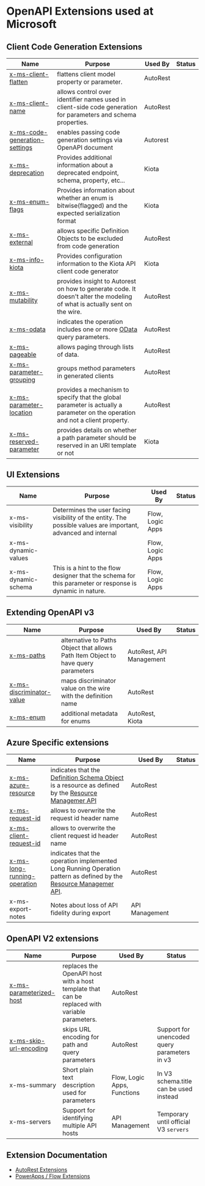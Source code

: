 # OpenAPI Extensions used at Microsoft

## Client Code Generation Extensions

| Name | Purpose | Used By | Status |
|------|---------|---------|--------|
|[x-ms-client-flatten](https://github.com/Azure/autorest/blob/main/docs/extensions/readme.md#x-ms-client-flatten) | flattens client model property or parameter. |AutoRest| |
|[x-ms-client-name](https://github.com/Azure/autorest/blob/main/docs/extensions/readme.md#x-ms-client-name) | allows control over identifier names used in client-side code generation for parameters and schema properties. |AutoRest| |
|[x-ms-code-generation-settings](https://github.com/Azure/autorest/blob/main/docs/extensions/readme.md#x-ms-code-generation-settings) | enables passing code generation settings via OpenAPI document |Autorest|  |
|[x-ms-deprecation](x-ms-deprecation.md)| Provides additional information about a deprecated endpoint, schema, property, etc... | Kiota | |
|[x-ms-enum-flags](x-ms-enum-flags.md)| Provides information about whether an enum is bitwise(flagged) and the expected serialization format | Kiota | |
|[x-ms-external](https://github.com/Azure/autorest/blob/main/docs/extensions/readme.md#x-ms-external) | allows specific Definition Objects to be excluded from code generation |AutoRest| |
|[x-ms-info-kiota](x-kiota-info.md)| Provides configuration information to the Kiota API client code generator| Kiota |
|[x-ms-mutability](https://github.com/Azure/autorest/blob/main/docs/extensions/readme.md#x-ms-mutability) | provides insight to Autorest on how to generate code. It doesn't alter the modeling of what is actually sent on the wire. |AutoRest| |
|[x-ms-odata](https://github.com/Azure/autorest/blob/main/docs/extensions/readme.md#x-ms-odata) | indicates the operation includes one or more [OData](http://www.odata.org/) query parameters. |AutoRest| |
|[x-ms-pageable](https://github.com/Azure/autorest/blob/main/docs/extensions/readme.md#x-ms-pageable) | allows paging through lists of data. |AutoRest||
|[x-ms-parameter-grouping](https://github.com/Azure/autorest/blob/main/docs/extensions/readme.md#x-ms-parameter-grouping) | groups method parameters in generated clients |AutoRest| |
|[x-ms-parameter-location](https://github.com/Azure/autorest/blob/main/docs/extensions/readme.md#x-ms-parameter-location) | provides a mechanism to specify that the global parameter is actually a parameter on the operation and not a client property. |AutoRest| |
|[x-ms-reserved-parameter](x-ms-reserved-parameter.md) | provides details on whether a path parameter should be reserved in an URI template or not | Kiota | |

## UI Extensions

| Name | Purpose | Used By | Status |
|------|---------|---------|--------|
|x-ms-visibility| Determines the user facing visibility of the entity. The possible values are important, advanced and internal | Flow, Logic Apps | |
|x-ms-dynamic-values| |Flow, Logic Apps ||
|x-ms-dynamic-schema|This is a hint to the flow designer that the schema for this parameter or response is dynamic in nature.|Flow, Logic Apps| |

## Extending OpenAPI v3

| Name | Purpose | Used By | Status |
|------|---------|---------|--------|
| [x-ms-paths](https://github.com/Azure/autorest/blob/main/docs/extensions/readme.md#x-ms-paths) | alternative to Paths Object that allows Path Item Object to have query parameters |AutoRest, API Management| |
| [x-ms-discriminator-value](https://github.com/Azure/autorest/blob/main/docs/extensions/readme.md#x-ms-discriminator-value) | maps discriminator value on the wire with the definition name |AutoRest||
| [x-ms-enum](https://github.com/Azure/autorest/blob/main/docs/extensions/readme.md#x-ms-enum) | additional metadata for enums | AutoRest, Kiota| |

## Azure Specific extensions

| Name | Purpose | Used By | Status |
|------|---------|---------|--------|
| [x-ms-azure-resource](https://github.com/Azure/autorest/blob/main/docs/extensions/readme.md#x-ms-azure-resource) | indicates that the [Definition Schema Object](https://github.com/OAI/OpenAPI-Specification/blob/master/versions/2.0.md#schemaObject) is a resource as defined by the [Resource Managemer API](https://msdn.microsoft.com/en-us/library/azure/dn790568.aspx) |AutoRest||
| [x-ms-request-id](https://github.com/Azure/autorest/blob/main/docs/extensions/readme.md#x-ms-request-id) | allows to overwrite the request id header name |AutoRest||
| [x-ms-client-request-id](https://github.com/Azure/autorest/blob/main/docs/extensions/readme.md#x-ms-client-request-id) | allows to overwrite the client request id header name |AutoRest||
| [x-ms-long-running-operation](https://github.com/Azure/autorest/blob/main/docs/extensions/readme.md#x-ms-long-running-operation) | indicates that the operation implemented Long Running Operation pattern as defined by the [Resource Managemer API](https://msdn.microsoft.com/en-us/library/azure/dn790568.aspx).|AutoRest||
|x-ms-export-notes | Notes about loss of API fidelity during export |API Management | |

## OpenAPI V2 extensions

| Name | Purpose | Used By | Status |
|------|---------|---------|--------|
| [x-ms-parameterized-host](https://github.com/Azure/autorest/blob/main/docs/extensions/readme.md#x-ms-parameterized-host) | replaces the OpenAPI host with a host template that can be replaced with variable parameters. |AutoRest||
| [x-ms-skip-url-encoding](https://github.com/Azure/autorest/blob/main/docs/extensions/readme.md#x-ms-skip-url-encoding)| skips URL encoding for path and query parameters |AutoRest| Support for unencoded query parameters in v3|
|x-ms-summary| Short plain text description used for parameters|Flow, Logic Apps, Functions| In V3 schema.title can be used instead |
|x-ms-servers|Support for identifying multiple API hosts|API Management| Temporary until official V3 `servers`|

## Extension Documentation

- [AutoRest Extensions]( https://github.com/Azure/autorest/blob/master/docs/extensions/readme.md)
- [PowerApps / Flow Extensions](https://flow.microsoft.com/en-us/documentation/customapi-how-to-swagger/)
